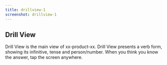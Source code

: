 ```yaml
---
title: drillview-1
screenshot: drillview-1
---
```

<h2>Drill View</h2>
Drill View is the main view of xx-product-xx. Drill View presents a verb form, showing its infinitive, tense and person/number. When you think you know the answer, tap the screen anywhere.